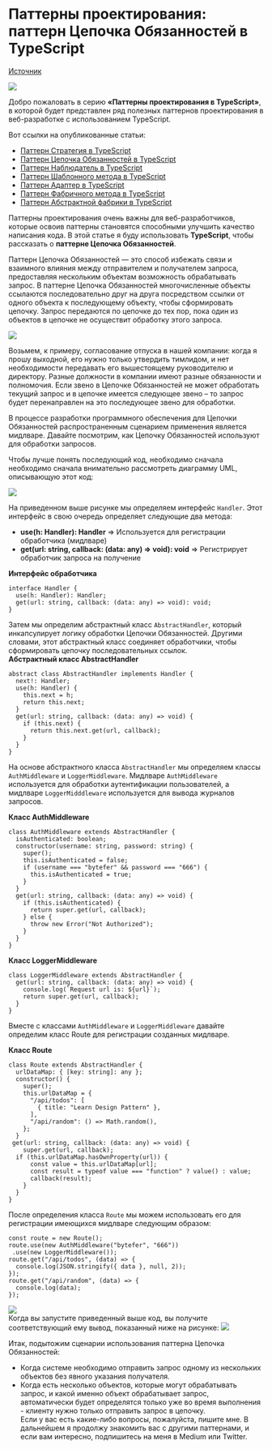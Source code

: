 # Паттерны проектирования: паттерн Цепочка Обязанностей в TypeScript

[Источник](https://medium.com/javascript-in-plain-english/design-patterns-chain-of-responsibility-pattern-in-typescript-dba6bdffe456)

<img src="./images/1.jpeg" />
<br />

Добро пожаловать в серию **«Паттерны проектирования в TypeScript»**, в которой будет представлен ряд полезных паттернов проектирования в веб-разработке с использованием TypeScript.

Вот ссылки на опубликованные статьи:

- [Паттерн Стратегия в TypeScript](https://javascript.plainenglish.io/design-patterns-strategy-pattern-in-typescript-54eda9b40f09)
- [Паттерн Цепочка Обязанностей в TypeScript](https://javascript.plainenglish.io/design-patterns-chain-of-responsibility-pattern-in-typescript-dba6bdffe456)
- [Паттерн Наблюдатель в TypeScript](https://javascript.plainenglish.io/design-patterns-observer-pattern-in-typescript-f6589f1ce4fc)
- [Паттерн Шаблонного метода в TypeScript](https://javascript.plainenglish.io/design-patterns-template-method-pattern-in-typescript-ce0c8b158985)
- [Паттерн Адаптер в TypeScript](https://javascript.plainenglish.io/design-patterns-adapter-pattern-in-typescript-4b7ad3c1c234)
- [Паттерн Фабричного метода в TypeScript](https://javascript.plainenglish.io/design-patterns-factory-method-pattern-in-typescript-c4c3047a6289)
- [Паттерн Абстрактной фабрики в TypeScript](https://javascript.plainenglish.io/design-patterns-abstract-factory-pattern-in-typescript-84cd7b002964)

Паттерны проектирования очень важны для веб-разработчиков, которые освоив паттерны становятся способными улучшить качество написания кода. В этой статье я буду использовать **TypeScript**, чтобы рассказать о **паттерне Цепочка Обязанностей**.

Паттерн Цепочка Обязанностей — это способ избежать связи и взаимного влияния между отправителем и получателем запроса, предоставляя нескольким объектам возможность обрабатывать запрос. В паттерне Цепочка Обязанностей многочисленные объекты ссылаются последовательно друг на друга посредством ссылки от одного объекта к последующему объекту, чтобы сформировать цепочку. Запрос передаются по цепочке до тех пор, пока один из объектов в цепочке не осуществит обработку этого запроса.

<img src="./images/2.png" />
<br />

Возьмем, к примеру, согласование отпуска в нашей компании: когда я прошу выходной, его нужно только утвердить тимлидом, и нет необходимости передавать его вышестоящему руководителю и директору. Разные должности в компании имеют разные обязанности и полномочия. Если звено в Цепочке Обязанностей не может обработать текущий запрос и в цепочке имеется следующее звено – то запрос будет перенаправлен на это последующее звено для обработки.

В процессе разработки программного обеспечения для Цепочки Обязанностей распространенным сценарием применения является мидлваре. Давайте посмотрим, как Цепочку Обязанностей используют для обработки запросов.

Чтобы лучше понять последующий код, необходимо сначала необходимо сначала внимательно рассмотреть диаграмму UML, описывающую этот код:

<img src="./images/3.png" />
<br />

На приведенном выше рисунке мы определяем интерфейс `Handler`. Этот интерфейс в свою очередь определяет следующие два метода:

- **use(h: Handler): Handler** => Используется для регистрации обработчика (мидлваре)
- **get(url: string, callback: (data: any) => void): void** => Регистрирует обработчик запроса на получение

**Интерфейс обработчика**

```
interface Handler {
  use(h: Handler): Handler;
  get(url: string, callback: (data: any) => void): void;
}
```

Затем мы определим абстрактный класс `AbstractHandler`, который инкапсулирует логику обработки Цепочки Обязанностей. Другими словами, этот абстрактный класс соединяет обработчики, чтобы сформировать цепочку последовательных ссылок. <br/>**Абстрактный класс AbstractHandler**

```
abstract class AbstractHandler implements Handler {
  next!: Handler;
  use(h: Handler) {
    this.next = h;
    return this.next;
  }
  get(url: string, callback: (data: any) => void) {
    if (this.next) {
      return this.next.get(url, callback);
    }
  }
}
```

На основе абстрактного класса `AbstractHandler` мы определяем классы `AuthMiddleware` и `LoggerMiddleware`. Мидлваре `AuthMiddleware` используется для обработки аутентификации пользователей, а мидлваре `LoggerMidddleware` используется для вывода журналов запросов.

**Класс AuthMiddleware**

```
class AuthMiddleware extends AbstractHandler {
  isAuthenticated: boolean;
  constructor(username: string, password: string) {
    super();
    this.isAuthenticated = false;
    if (username === "bytefer" && password === "666") {
      this.isAuthenticated = true;
    }
  }
  get(url: string, callback: (data: any) => void) {
    if (this.isAuthenticated) {
      return super.get(url, callback);
    } else {
      throw new Error("Not Authorized");
    }
  }
}
```

**Класс LoggerMiddleware**

```
class LoggerMiddleware extends AbstractHandler {
  get(url: string, callback: (data: any) => void) {
    console.log(`Request url is: ${url}`);
    return super.get(url, callback);
  }
}
```

Вместе с классами `AuthMiddleware` и `LoggerMiddleware` давайте определим класс Route для регистрации созданных мидлваре.

**Класс Route**

```
class Route extends AbstractHandler {
  urlDataMap: { [key: string]: any };
  constructor() {
    super();
    this.urlDataMap = {
      "/api/todos": [
        { title: "Learn Design Pattern" },
      ],
      "/api/random": () => Math.random(),
    };
  }
 get(url: string, callback: (data: any) => void) {
    super.get(url, callback);
  if (this.urlDataMap.hasOwnProperty(url)) {
      const value = this.urlDataMap[url];
      const result = typeof value === "function" ? value() : value;
      callback(result);
    }
  }
}
```

После определения класса `Route` мы можем использовать его для регистрации имеющихся мидлваре следующим образом:

```
const route = new Route();
route.use(new AuthMiddleware("bytefer", "666"))
 .use(new LoggerMiddleware());
route.get("/api/todos", (data) => {
  console.log(JSON.stringify({ data }, null, 2));
});
route.get("/api/random", (data) => {
  console.log(data);
});
```

<img src="./images/4.png" /> <br /> Когда вы запустите приведенный выше код, вы получите соответствующий ему вывод, показанный ниже на рисунке: <img src="./images/5.png" /> <br />

Итак, подытожим сценарии использования паттерна Цепочка Обязанностей:

- Когда системе необходимо отправить запрос одному из нескольких объектов без явного указания получателя.
- Когда есть несколько объектов, которые могут обрабатывать запрос, и какой именно объект обрабатывает запрос, автоматически будет определятся только уже во время выполнения - клиенту нужно только отправить запрос в цепочку. <br />Если у вас есть какие-либо вопросы, пожалуйста, пишите мне. В дальнейшем я продолжу знакомить вас с другими паттернами, и если вам интересно, подпишитесь на меня в Medium или Twitter.
